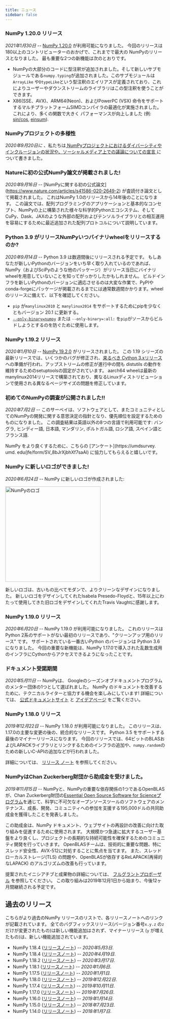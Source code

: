 ```yaml
---
title: ニュース
sidebar: false
---
```


### NumPy 1.20.0 リリース

_2021年1月30日_ -- [NumPy 1.20.0](https://numpy.org/doc/stable/release/1.20.0-notes.html) が利用可能になりました。 今回のリリースは180以上のコントリビューターのおかげで、これまでで最大の NumPyのリリースとなりました。 最も重要な2つの新機能は次のとおりです。
- NumPyの大部分のコードに型注釈が追加されました。そして新しいサブモジュールである`numpy.typing`が追加されました。このサブモジュールは`ArrayLike` や`DtypeLike`という型注釈のエイリアスが定義されており、これによりユーザーやダウンストリームのライブラリはこの型注釈を使うことができます。
- X86(SSE、AVX)、ARM64(Neon)、およびPowerPC (VSX) 命令をサポートするマルチプラットフォームSIMDコンパイラの最適化が実施されました。 これにより、多くの関数で大きく パフォーマンスが向上しました (例: [sin/cos](https://github.com/numpy/numpy/pull/17587), [einsum](https://github.com/numpy/numpy/pull/18194)).

### NumPyプロジェクトの多様性

_2020年9月20日に_ 、私たちは[ NumPyプロジェクトにおけるダイバーシティやインクルージョンの状況や、ソーシャルメディア上での議論についての宣言 ](/diversity_sep2020)について書きました。


### Natureに初の公式NumPy論文が掲載されました!

_2020年9月16日_ -- [NumPyに関する初の公式論文] (https://www.nature.com/articles/s41586-020-2649-2) が査読付き論文として掲載されました。 これはNumPy 1.0のリリースから14年後のことになります。 この論文では、配列プログラミングのアプリケーションと基本的なコンセプト、NumPyの上に構築された様々な科学的Pythonエコシステム、そしてCuPy、Dask、JAXのような外部の配列およびテンソルライブラリとの相互運用を容易にするために最近追加された配列プロトコルについて説明しています。


### Python 3.9 がリリースNumPyいつバイナリwheelをリリースするのか?

_2020年9月14日_ -- Python 3.9 は数週間後にリリースされる予定です。 もしあなたが新しいPythonのバージョンをいち早く取り入れているのであれば、NumPy（およびSciPyのような他のパッケージ）がリリース当日にバイナリwheelを用意していないことを知ってがっかりしたかもしれません。 ビルドインフラを新しいPythonのバージョンに適応させるのは大変な作業で、PyPIやconda-forgeにパッケージが掲載されるまでには通常数週間かかります。wheelのリリースに備えて、以下を確認してください。
- `pip` が`manylinux2010` と `manylinux2014` をサポートするためにpipを少なくともバージョン 20.1 に更新する。
- [`--only-binary=numpy`](https://pip.pypa.io/en/stable/reference/pip_install/#cmdoption-only-binary) または `--only-binary=:all:` を`pip`がソースからビルドしようとするのを防ぐために使用します。


### NumPy 1.19.2 リリース

_2020年1月10日_ -- [NumPy 19.2.0](https://numpy.org/devdocs/release/1.19.2-notes.html) がリリースされました。 この 1.19 シリーズの最新リリースでは、いくつかのバグが修正され、[来るべき Cython 3.xリリース](http:/docs.cython.orgenlatestsrcchanges.html)への準備が行われ、アップストリームの修正が進行中の間も distutils の動作を維持するためのsetuptoolsの固定がされています。 aarch64 wheelは最新のmanylinux2014リリースで構築されており、異なるLinuxディストリビューションで使用される異なるページサイズの問題を修正しています。

### 初めてのNumPyの調査が公開されました!!

_2020年7月2日_ -- このサーベイは、ソフトウェアとして、またコミュニティとしてのNumPyの開発に関する意思決定の指針となり、優先順位を設定するためのものになりました。 この調査結果は英語以外の8つの言語で利用可能です: バングラ, ヒンディー語, 日本語, マンダリン, ポルトガル語, ロシア語, スペイン語とフランス語.

NumPy をより良くするために、こちらの [アンケート](https://umdsurvey. umd. edu/jfe/form/SV_8bJrXjbhXf7saAl) に協力してもらえると嬉しいです。


### NumPy に新しいロゴができました!

_2020年6月24日_ -- NumPy に新しいロゴが作成されました:

<img src="/images/logos/numpy_logo.svg" alt="NumPyのロゴ" title="新しいNumPyのロゴ" width=300>

新しいロゴは、古いもの比べてモダンで、よりクリーンなデザインになりました。 新しいロゴをデザインしてくれたIsabela Presedo-Floydと、15年以上にわたって使用してきた旧ロゴをデザインしてくれたTravis Vaughtに感謝します。


### NumPy 1.19.0 リリース

_2020年6月20日_ -- NumPy 1.19.0 が利用可能になりました。 これのリリースは Python 2系のサポートがない最初のリリースであり、"クリーンアップ用のリリース" です。 サポートされている一番古いPython のバージョンは Python 3.6 になりました。 今回の重要な新機能は、NumPy 1.17.0で導入された乱数生成用のインフラにCythonからアクセスできるようになったことです。


### ドキュメント受諾期間

_2020年5月11日_ -- NumPyは、 Googleのシーズンオブドキュメントプログラムのメンター団体の1つとして選ばれました。 NumPy のドキュメントを改善するために、テクニカルライターと協力する機会を楽しみにしています! 詳細については、 [公式ドキュメントサイト](https://developers.google.com/season-of-docs/) と [アイデアページ](https://github.com/numpy/numpy/wiki/Google-Season-of-Docs-2020-Project-Ideas) をご覧ください。


### NumPy 1.18.0 リリース

_2019年12月22日_ -- NumPy 1.18.0 が利用可能になりました。 このリリースは、1.17.0の主要な変更の後の、統合的なリリースです。 Python 3.5 をサポートする最後のマイナーリリースになります。 今回のリリースでは、64ビットのBLASおよびLAPACKライブラリとリンクするためのインフラの追加や、`numpy.random`のための新しいC-APIの追加などが行われました。

詳細については、 [リリース ノート](https://github.com/numpy/numpy/releases/tag/v1.18.0) を参照してください。


### NumPyはChan Zuckerberg財団から助成金を受けました。

_2019年11月15日_ -- NumPyと、NumPyの重要な依存関係の1つであるOpenBLASが、Chan Zuckerberg財団の[Essential Open Source Software for Scienceプログラム](https:/chanzuckerberg.comeoss)を通じて、科学に不可欠なオープンソースツールのソフトウェアのメンテナンス、成長、開発、コミュニティへの参加を支援する195,000ドルの共同助成金を獲得したことを発表しました。

この助成金は、NumPy ドキュメント、ウェブサイトの再設計の改善に向けた取り組みを促進するために使用されます。 大規模かつ急速に拡大するユーザー基盤をより良くし、プロジェクトの長期的な持続可能性を確保するためのコミュニティ開発を行っていきます。 OpenBLASチームは、技術的に重要な問題、特にスレッド安全性、AVX-512に対処することに焦点を当てます。 また、スレッドローカルストレージ(TLS) の問題や、OpenBLASが依存するReLAPACK(再帰的なLAPACK) のアルゴリズムの改善も行っています。

提案されたイニシアチブと成果物の詳細については、 [フルグラントプロポーザル](https://figshare.com/articles/Proposal_NumPy_OpenBLAS_for_Chan_Zuckerberg_Initiative_EOSS_2019_round_1/10302167) を参照してください。 この取り組みは2019年12月1日から始まり、今後12ヶ月間継続される予定です。


## 過去のリリース

こちらがより過去のNumPy リリースのリストで、各リリースノートへのリンクが記載されています。 全てのバグフィックスリリース(バージョン番号`x.y.z` の`z`だけが変更されたもの)は新しい機能追加はされず、マイナーリリース (`y` が増えたもの)は、新しい機能追加されています。

- NumPy 1.18.4 ([リリースノート](https://github.com/numpy/numpy/releases/tag/v1.18.4)) -- _2020年5月3日_.
- NumPy 1.18.4 ([リリースノート](https://github.com/numpy/numpy/releases/tag/v1.18.4)) -- _2020年4月19日_.
- NumPy 1.18.2 ([リリースノート](https://github.com/numpy/numpy/releases/tag/v1.18.2)) -- _2020年3月17日_.
- NumPy 1.18.1 ([リリースノート](https://github.com/numpy/numpy/releases/tag/v1.18.1)) -- _2020年1月6日_.
- NumPy 1.17.5 ([リリースノート](https://github.com/numpy/numpy/releases/tag/v1.17.5)) -- _2020年1月1日_.
- NumPy 1.18.0 ([リリースノート](https://github.com/numpy/numpy/releases/tag/v1.18.0)) -- _2019年12月22日_.
- NumPy 1.17.4 ([リリースノート](https://github.com/numpy/numpy/releases/tag/v1.17.4)) -- _2019年10月11日_.
- NumPy 1.17.0 ([リリースノート](https://github.com/numpy/numpy/releases/tag/v1.17.0)) -- _2019年7月26日_.
- NumPy 1.16.0 ([リリースノート](https://github.com/numpy/numpy/releases/tag/v1.16.0)) -- _2019年1月14日_.
- NumPy 1.15.0 ([リリースノート](https://github.com/numpy/numpy/releases/tag/v1.15.0)) -- _2018年7月23日_.
- NumPy 1.14.0 ([リリースノート](https://github.com/numpy/numpy/releases/tag/v1.14.0)) -- _2018年1月7日_.
